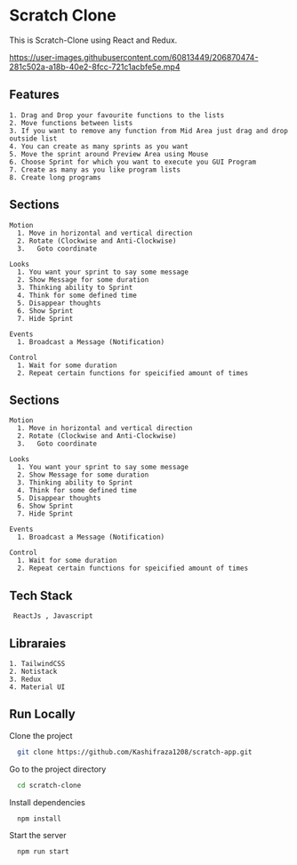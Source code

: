 # Scratch Clone
This is Scratch-Clone using React and Redux.

https://user-images.githubusercontent.com/60813449/206870474-281c502a-a18b-40e2-8fcc-721c1acbfe5e.mp4
## Features

    1. Drag and Drop your favourite functions to the lists
    2. Move functions between lists
    3. If you want to remove any function from Mid Area just drag and drop outside list
    4. You can create as many sprints as you want
    5. Move the sprint around Preview Area using Mouse
    6. Choose Sprint for which you want to execute you GUI Program
    7. Create as many as you like program lists
    8. Create long programs


## Sections
    Motion
      1. Move in horizontal and vertical direction
      2. Rotate (Clockwise and Anti-Clockwise)
      3.   Goto coordinate

    Looks
      1. You want your sprint to say some message
      2. Show Message for some duration
      3. Thinking ability to Sprint
      4. Think for some defined time
      5. Disappear thoughts
      6. Show Sprint
      7. Hide Sprint

    Events
      1. Broadcast a Message (Notification)

    Control
      1. Wait for some duration
      2. Repeat certain functions for speicified amount of times
## Sections
    Motion
      1. Move in horizontal and vertical direction
      2. Rotate (Clockwise and Anti-Clockwise)
      3.   Goto coordinate

    Looks
      1. You want your sprint to say some message
      2. Show Message for some duration
      3. Thinking ability to Sprint
      4. Think for some defined time
      5. Disappear thoughts
      6. Show Sprint
      7. Hide Sprint

    Events
      1. Broadcast a Message (Notification)

    Control
      1. Wait for some duration
      2. Repeat certain functions for speicified amount of times
## Tech Stack

     ReactJs , Javascript
## Libraraies
    1. TailwindCSS
    2. Notistack
    3. Redux
    4. Material UI





## Run Locally

Clone the project

```bash
  git clone https://github.com/Kashifraza1208/scratch-app.git
```

Go to the project directory

```bash
  cd scratch-clone
```

Install dependencies

```bash
  npm install
```

Start the server

```bash
  npm run start
```

